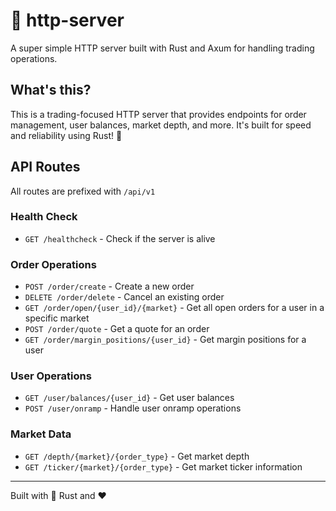 # 🚀 http-server

A super simple HTTP server built with Rust and Axum for handling trading operations.

## What's this?

This is a trading-focused HTTP server that provides endpoints for order management, user balances, market depth, and more. It's built for speed and reliability using Rust! 🦀


## API Routes

All routes are prefixed with `/api/v1`

### Health Check
- `GET /healthcheck` - Check if the server is alive

### Order Operations
- `POST /order/create` - Create a new order
- `DELETE /order/delete` - Cancel an existing order
- `GET /order/open/{user_id}/{market}` - Get all open orders for a user in a specific market
- `POST /order/quote` - Get a quote for an order
- `GET /order/margin_positions/{user_id}` - Get margin positions for a user

### User Operations
- `GET /user/balances/{user_id}` - Get user balances
- `POST /user/onramp` - Handle user onramp operations

### Market Data
- `GET /depth/{market}/{order_type}` - Get market depth
- `GET /ticker/{market}/{order_type}` - Get market ticker information

---

Built with 🦀 Rust and ❤️